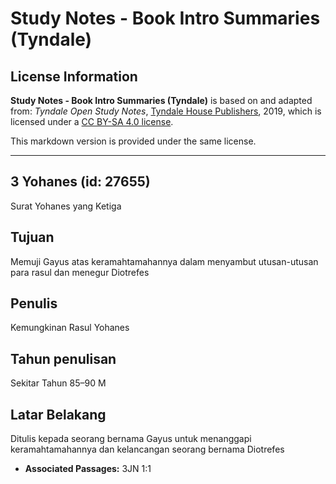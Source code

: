 # Study Notes - Book Intro Summaries (Tyndale)

## License Information

**Study Notes - Book Intro Summaries (Tyndale)** is based on and adapted from: _Tyndale Open Study Notes_, [Tyndale House Publishers](https://tyndaleopenresources.com/), 2019, which is licensed under a [CC BY-SA 4.0 license](https://creativecommons.org/licenses/by-sa/4.0/legalcode.en).

This markdown version is provided under the same license.



--------------------------------

## 3 Yohanes (id: 27655)

Surat Yohanes yang Ketiga

Tujuan
------

Memuji Gayus atas keramahtamahannya dalam menyambut utusan\-utusan para rasul dan menegur Diotrefes

Penulis
-------

Kemungkinan Rasul Yohanes

Tahun penulisan
---------------

Sekitar Tahun 85–90 M

Latar Belakang
--------------

Ditulis kepada seorang bernama Gayus untuk menanggapi keramahtamahannya dan kelancangan seorang bernama Diotrefes

* **Associated Passages:** 3JN 1:1


